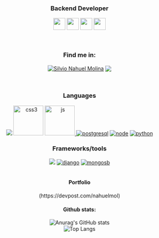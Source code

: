 
<h3 align="center">Backend Developer</h3>
<p align="center">
   <img height="32" width="32" src="medium.svg" />
   <img height="32" width="32" src="linkedin-fill.svg" />
   <img height="32" width="32" src="telegram-fill.svg" />
   <img height="32" width="32" src="-fill.svg" />

</p>
</br>
<div align="center">
 <h3>Find me in:</h3>
 <p>
  <a href="https://linkedin.com/in/molinahuel" target="blank"><img align="center" src="https://icongr.am/devicon/linkedin-plain-wordmark.svg?size=80&color=74bec2" alt="Silvio Nahuel Molina" /></a>
  <a href="https://molinahuel.medium.com" target="blank"><img align="center" src="https://icongr.am/fontawesome/medium.svg?size=80&color=currentColor"></a>
</p>
</div>  
</br>
<div align="center"> 
 <h3>Languages</h3>
 <a href="https://golang.org"><img src="https://icongr.am/devicon/go-plain.svg?size=80&color=74bec2"></a>
 <a href="https://www.w3schools.com/css/" target="_blank"> <img src="https://i.ibb.co/W0mzJxc/icons8-css3-128.png" alt="css3" width="80" height="80"/></a>
 <a href="https://developer.mozilla.org/en-US/docs/Web/JavaScript" target="_blank"> <img src="https://i.ibb.co/rGYm7Lh/icons8-javascript-logo-128.png" alt="js" width="80" height="80"/> </a> 
 <a href="https://www.postgresql.org" target="_blank"> <img src="https://icongr.am/devicon/postgresql-plain.svg?size=80&color=74bec2" alt="postgresql"/></a> 
 <a href="https://nodejs.org/es/" target="_blank"> <img src="https://icongr.am/devicon/nodejs-plain.svg?size=80&color=74bec2" alt="node"/></a> 
 <a href="https://python.org/" target="_blank"> <img src="https://icongr.am/devicon/python-plain.svg?size=80&color=74bec2" alt="python"/></a> 
<h3>Frameworks/tools</h3>
 <a><img src="https://icongr.am/devicon/git-plain-wordmark.svg?size=80&color=74bec2"></a>
 <a href="https://www.djangoproject.com" target="_blank"> <img src="https://icongr.am/devicon/django-plain.svg?size=80&color=74bec2" alt="django"/></a>  
 <a href="https://www.mongodb.com/es" target="_blank"> <img src="https://icongr.am/devicon/mongodb-plain-wordmark.svg?size=80&color=74bec2" alt="mongosb"/> </a> 
</div>
<div align="center">
 </br>
 <h4>Portfolio</h4>
 (https://devpost.com/nahuelmol)
 </br>
 <h4>Github stats:</h4>
  
 ![Anurag's GitHub stats](https://github-readme-stats.vercel.app/api?username=nahuelmol&theme=react&show_icons=true)
</br>
 ![Top Langs](https://github-readme-stats.vercel.app/api/top-langs/?username=nahuelmol&layout=compact)
</div>

